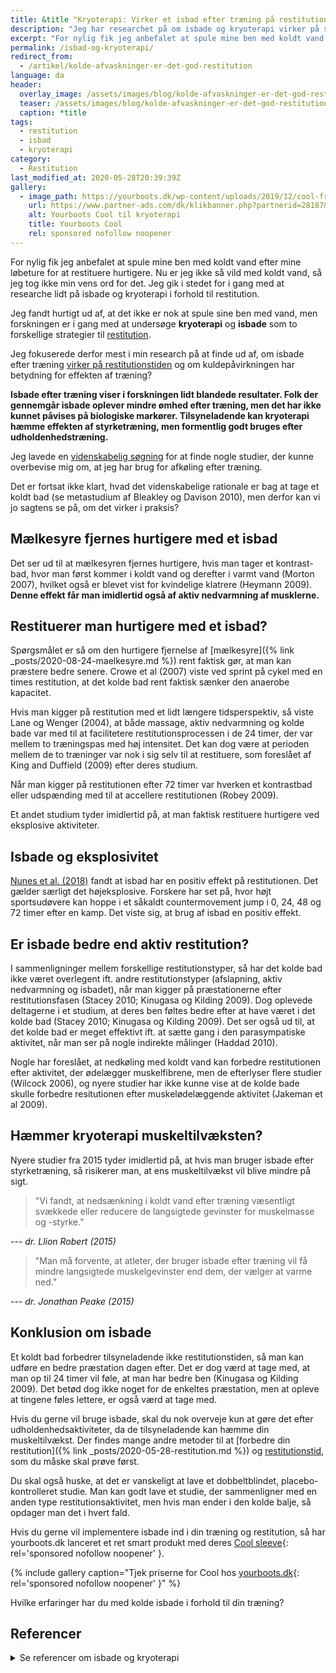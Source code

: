 ```yaml
---
title: &title "Kryoterapi: Virker et isbad efter træning på restitution?"
description: "Jeg har researchet på om isbade og kryoterapi virker på som strategi til at forbedre og fremskynde din restitution. Læs de overraskende fund!"
excerpt: "For nylig fik jeg anbefalet at spule mine ben med koldt vand efter mine løbeture for at restituere hurtigere. Nu er jeg ikke så vild med koldt vand, så jeg tog ikke min vens ord for det. Jeg gik i stedet for i gang med at researche lidt på isbade og kryoterapi i forhold til restitution."
permalink: /isbad-og-kryoterapi/
redirect_from:
  - /artikel/kolde-afvaskninger-er-det-god-restitution
language: da
header:
  overlay_image: /assets/images/blog/kolde-afvaskninger-er-det-god-restitution.jpg
  teaser: /assets/images/blog/kolde-afvaskninger-er-det-god-restitution.jpg
  caption: *title
tags:
  - restitution
  - isbad
  - kryoterapi
category:
  - Restitution
last_modified_at: 2020-05-28T20:39:39Z
gallery:
  - image_path: https://yourboots.dk/wp-content/uploads/2019/12/cool-framegrab-2048x871.png
    url: https://www.partner-ads.com/dk/klikbanner.php?partnerid=28187&bannerid=71899&htmlurl=https://yourboots.dk/cool/
    alt: Yourboots Cool til kryoterapi
    title: Yourboots Cool
    rel: sponsored nofollow noopener
---
```


For nylig fik jeg anbefalet at spule mine ben med koldt vand efter mine løbeture for at restituere hurtigere. Nu er jeg ikke så vild med koldt vand, så jeg tog ikke min vens ord for det. Jeg gik i stedet for i gang med at researche lidt på isbade og kryoterapi i forhold til restitution.

Jeg fandt hurtigt ud af, at det ikke er nok at spule sine ben med vand, men forskningen er i gang med at undersøge **kryoterapi** og **isbade** som to forskellige strategier til [restitution](/restitution/).

Jeg fokuserede derfor mest i min research på at finde ud af, om isbade efter træning [virker på restitutionstiden](/restitutionstid/) og om kuldepåvirkningen har betydning for effekten af træning?

**Isbade efter træning viser i forskningen lidt blandede resultater. Folk der gennemgår isbade oplever mindre ømhed efter træning, men det har ikke kunnet påvises på biologiske markører. Tilsyneladende kan kryoterapi hæmme effekten af styrketræning, men formentlig godt bruges efter udholdenhedstræning.**

Jeg lavede en [videnskabelig søgning](/videnskabelig-sogning/) for at finde nogle studier, der kunne overbevise mig om, at jeg har brug for afkøling efter træning.

Det er fortsat ikke klart, hvad det videnskabelige rationale er bag at tage et koldt bad (se metastudium af Bleakley og Davison 2010), men derfor kan vi jo sagtens se på, om det virker i praksis?

## Mælkesyre fjernes hurtigere med et isbad

Det ser ud til at mælkesyren fjernes hurtigere, hvis man tager et kontrast-bad, hvor man først kommer i koldt vand og derefter i varmt vand (Morton 2007), hvilket også er blevet vist for kvindelige klatrere (Heymann 2009). **Denne effekt får man imidlertid også af aktiv nedvarmning af musklerne.**

## Restituerer man hurtigere med et isbad?

Spørgsmålet er så om den hurtigere fjernelse af [mælkesyre]({% link _posts/2020-08-24-maelkesyre.md %}) rent faktisk gør, at man kan præstere bedre senere. Crowe et al (2007) viste ved sprint på cykel med en times restitution, at det kolde bad rent faktisk sænker den anaerobe kapacitet.

Hvis man kigger på restitution med et lidt længere tidsperspektiv, så viste Lane og Wenger (2004), at både massage, aktiv nedvarmning og kolde bade var med til at facilitetere restitutionsprocessen i de 24 timer, der var mellem to træningspas med høj intensitet. Det kan dog være at perioden mellem de to træninger var nok i sig selv til at restituere, som foreslået af King and Duffield (2009) efter deres studium.

Når man kigger på restitutionen efter 72 timer var hverken et kontrastbad eller udspænding med til at accellere restitutionen (Robey 2009).

Et andet studium tyder imidlertid på, at man faktisk restituere hurtigere ved eksplosive aktiviteter.

## Isbade og eksplosivitet

[Nunes et al. (2018)](https://www.ncbi.nlm.nih.gov/pubmed/30321486) fandt at isbad har en positiv effekt på restitutionen. Det gælder særligt det højeksplosive. Forskere har set på, hvor højt sportsudøvere kan hoppe i et såkaldt countermovement jump i 0, 24, 48 og 72 timer efter en kamp. Det viste sig, at brug af isbad en positiv effekt.

## Er isbade bedre end aktiv restitution?

I sammenligninger mellem forskellige restitutionstyper, så har det kolde bad ikke været overlegent ift. andre restitutionstyper (afslapning, aktiv nedvarmning og isbadet), når man kigger på præstationerne efter restitutionsfasen (Stacey 2010; Kinugasa og Kilding 2009). Dog oplevede deltagerne i et studium, at deres ben føltes bedre efter at have været i det kolde bad (Stacey 2010; Kinugasa og Kilding 2009). Det ser også ud til, at det kolde bad er meget effektivt ift. at sætte gang i den parasympatiske aktivitet, når man ser på nogle indirekte målinger (Haddad 2010).

Nogle har foreslået, at nedkøling med koldt vand kan forbedre restitutionen efter aktivitet, der ødelægger muskelfibrene, men de efterlyser flere studier (Wilcock 2006), og nyere studier har ikke kunne vise at de kolde bade skulle forbedre resitutionen efter muskelødelæggende aktivitet (Jakeman et al 2009).

## Hæmmer kryoterapi muskeltilvæksten?

Nyere studier fra 2015 tyder imidlertid på, at hvis man bruger isbade efter styrketræning, så risikerer man, at ens muskeltilvækst vil blive mindre på sigt.

> "Vi fandt, at nedsænkning i koldt vand efter træning væsentligt svækkede eller reducere de langsigtede gevinster for muskelmasse og -styrke."

--- <cite>dr. Llion Robert (2015)</cite>

> "Man må forvente, at atleter, der bruger isbade efter træning vil få mindre langsigtede muskelgevinster end dem, der vælger at varme ned."

--- <cite>dr. Jonathan Peake (2015)</cite>

## Konklusion om isbade

Et koldt bad forbedrer tilsyneladende ikke restitutionstiden, så man kan udføre en bedre præstation dagen efter. Det er dog værd at tage med, at man op til 24 timer vil føle, at man har bedre ben (Kinugasa og Kilding 2009). Det betød dog ikke noget for de enkeltes præstation, men at opleve at tingene føles lettere, er også værd at tage med.

Hvis du gerne vil bruge isbade, skal du nok overveje kun at gøre det efter udholdenhedsaktiviteter, da de tilsyneladende kan hæmme din muskeltilvækst. Der findes mange andre metoder til at [forbedre din restitution]({% link _posts/2020-05-28-restitution.md %}) og [restitutionstid](/restitutionstid/), som du måske skal prøve først.

Du skal også huske, at det er vanskeligt at lave et dobbeltblindet, placebo-kontrolleret studie. Man kan godt lave et studie, der sammenligner med en anden type restitutionsaktivitet, men hvis man ender i den kolde balje, så opdager man det i hvert fald.

Hvis du gerne vil implementere isbade ind i din træning og restitution, så har yourboots.dk lanceret et ret smart produkt med deres [Cool sleeve](https://www.partner-ads.com/dk/klikbanner.php?partnerid=28187&bannerid=71899&htmlurl=https://yourboots.dk/cool/){: rel='sponsored nofollow noopener' }.

{% include gallery caption="Tjek priserne for Cool hos [yourboots.dk](https://www.partner-ads.com/dk/klikbanner.php?partnerid=28187&bannerid=71899&htmlurl=https://yourboots.dk/cool/){: rel='sponsored nofollow noopener' }" %}

Hvilke erfaringer har du med kolde isbade i forhold til din træning?

## Referencer

<details markdown="1">
  <summary>Se referencer om isbade og kryoterapi</summary>

- Crowe, M. J., D. O’Connor, og D. Rudd. 2007. “Cold Water Recovery Reduces Anaerobic Performance”. International Journal of Sports Medicine 28 (12): 994–98. <https://doi.org/10.1055/s-2007-965118>.
- Morton, R. Hugh. 2007. “Contrast Water Immersion Hastens Plasma Lactate Decrease after Intense Anaerobic Exercise”. Journal of Science and Medicine in Sport 10 (6): 467–70. <https://doi.org/10.1016/j.jsams.2006.09.004>.
- Lane, Kirstin N., og H. A. Wenger. 2004. “Effect of Selected Recovery Conditions on Performance of Repeated Bouts of Intermittent Cycling Separated by 24 Hours”. Journal of Strength and Conditioning Research 18 (4): 855–60. <https://doi.org/10.1519/14183.1>.
- Stacey, Douglas L., Martin J. Gibala, Kathleen A. Martin Ginis, og Brian W. Timmons. 2010. “Effects of Recovery Method after Exercise on Performance, Immune Changes, and Psychological Outcomes”. The Journal of Orthopaedic and Sports Physical Therapy 40 (10): 656–65. <https://doi.org/10.2519/jospt.2010.3224>.
- Al Haddad, Hani, Paul B. Laursen, Didier Chollet, Frédéric Lemaitre, Saïd Ahmaidi, og Martin Buchheit. 2010. “Effect of Cold or Thermoneutral Water Immersion on Post-Exercise Heart Rate Recovery and Heart Rate Variability Indices”. Autonomic Neuroscience: Basic & Clinical 156 (1–2): 111–16. <https://doi.org/10.1016/j.autneu.2010.03.017>.
- Robey, Elisa, Brian Dawson, Carmel Goodman, og John Beilby. 2009. “Effect of Postexercise Recovery Procedures Following Strenuous Stair-Climb Running”. Research in Sports Medicine (Print) 17 (4): 245–59. <https://doi.org/10.1080/15438620902901276>.
- Wilcock, Ian M., John B. Cronin, og Wayne A. Hing. 2006. “Water Immersion: Does It Enhance Recovery from Exercise?” International Journal of Sports Physiology and Performance 1 (3): 195–206.
- Wilcock, Ian M., John B. Cronin, og Wayne A. Hing. 2006. “Water Immersion: Does It Enhance Recovery from Exercise?” International Journal of Sports Physiology and Performance 1 (3): 195–206. <https://doi.org/10.1123/ijspp.1.3.195>.
- Bleakley, Chris M., og Gareth W. Davison. 2010. “What Is the Biochemical and Physiological Rationale for Using Cold-Water Immersion in Sports Recovery? A Systematic Review”. British Journal of Sports Medicine 44 (3): 179–87. <https://doi.org/10.1136/bjsm.2009.065565>.
- King, Monique, og Rob Duffield. 2009. “The Effects of Recovery Interventions on Consecutive Days of Intermittent Sprint Exercise”. Journal of Strength and Conditioning Research 23 (6): 1795–1802. <https://doi.org/10.1519/JSC.0b013e3181b3f81f>.
- Kinugasa, Taisuke, og Andrew E. Kilding. 2009. “A Comparison of Post-Match Recovery Strategies in Youth Soccer Players”. Journal of Strength and Conditioning Research 23 (5): 1402–7. <https://doi.org/10.1519/JSC.0b013e3181a0226a>.
- Heyman, Elsa, Bas DE Geus, Inge Mertens, og Romain Meeusen. 2009. “Effects of Four Recovery Methods on Repeated Maximal Rock Climbing Performance”. Medicine and Science in Sports and Exercise 41 (6): 1303–10. <https://doi.org/10.1249/MSS.0b013e318195107d>.
- Jakeman, J. R., R. Macrae, og R. Eston. 2009. “A Single 10-Min Bout of Cold-Water Immersion Therapy after Strenuous Plyometric Exercise Has No Beneficial Effect on Recovery from the Symptoms of Exercise-Induced Muscle Damage”. Ergonomics 52 (4): 456–60. <https://doi.org/10.1080/00140130802707733>.
</details>
